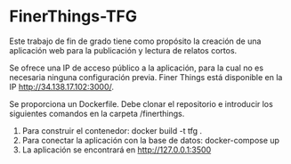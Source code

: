 # FinerThings-TFG

Este trabajo de fin de grado tiene como propósito la creación de una aplicación web para la publicación y lectura de relatos cortos.

Se ofrece una IP de acceso público a la aplicación, para la cual no es necesaria ninguna configuración previa. Finer Things está disponible en la IP http://34.138.17.102:3000/.

Se proporciona un Dockerfile. Debe clonar el repositorio e introducir los siguientes comandos en la carpeta /finerthings.

1. Para construir el contenedor: docker build -t tfg .
2. Para conectar la aplicación con la base de datos: docker-compose up
3. La aplicación se encontrará en http://127.0.0.1:3500

